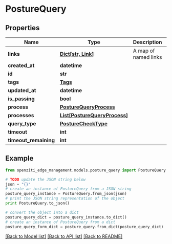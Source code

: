 # PostureQuery


## Properties
Name | Type | Description | Notes
------------ | ------------- | ------------- | -------------
**links** | [**Dict[str, Link]**](Link.md) | A map of named links | 
**created_at** | **datetime** |  | 
**id** | **str** |  | 
**tags** | [**Tags**](Tags.md) |  | [optional] 
**updated_at** | **datetime** |  | 
**is_passing** | **bool** |  | 
**process** | [**PostureQueryProcess**](PostureQueryProcess.md) |  | [optional] 
**processes** | [**List[PostureQueryProcess]**](PostureQueryProcess.md) |  | [optional] 
**query_type** | [**PostureCheckType**](PostureCheckType.md) |  | 
**timeout** | **int** |  | 
**timeout_remaining** | **int** |  | 

## Example

```python
from openziti_edge_management.models.posture_query import PostureQuery

# TODO update the JSON string below
json = "{}"
# create an instance of PostureQuery from a JSON string
posture_query_instance = PostureQuery.from_json(json)
# print the JSON string representation of the object
print PostureQuery.to_json()

# convert the object into a dict
posture_query_dict = posture_query_instance.to_dict()
# create an instance of PostureQuery from a dict
posture_query_form_dict = posture_query.from_dict(posture_query_dict)
```
[[Back to Model list]](../README.md#documentation-for-models) [[Back to API list]](../README.md#documentation-for-api-endpoints) [[Back to README]](../README.md)


